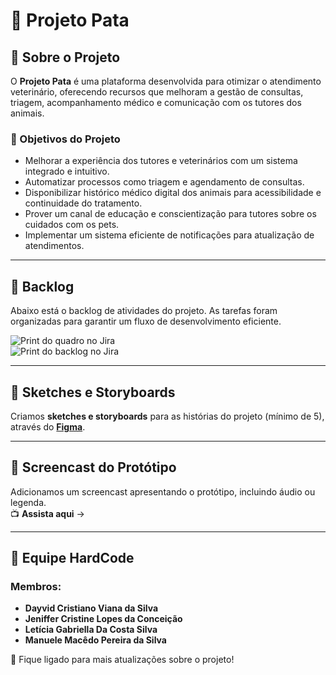 # 🐾 Projeto Pata

## 📌 Sobre o Projeto
O **Projeto Pata** é uma plataforma desenvolvida para otimizar o atendimento veterinário, oferecendo recursos que melhoram a gestão de consultas, triagem, acompanhamento médico e comunicação com os tutores dos animais.

### 🎯 Objetivos do Projeto
- Melhorar a experiência dos tutores e veterinários com um sistema integrado e intuitivo.
- Automatizar processos como triagem e agendamento de consultas.
- Disponibilizar histórico médico digital dos animais para acessibilidade e continuidade do tratamento.
- Prover um canal de educação e conscientização para tutores sobre os cuidados com os pets.
- Implementar um sistema eficiente de notificações para atualização de atendimentos.

---

## 📌 Backlog
Abaixo está o backlog de atividades do projeto. As tarefas foram organizadas para garantir um fluxo de desenvolvimento eficiente.

![Print do quadro no Jira](caminho/para/print_quadro.png)  
![Print do backlog no Jira](caminho/para/print_backlog.png)

---

## 🎨 Sketches e Storyboards
Criamos **sketches e storyboards** para as histórias do projeto (mínimo de 5), através do **[Figma]([caminho/para/figma](https://www.figma.com/design/BvlxIOgN4E6DVmO70IOth9/P.A.T.A.---FIGMA?node-id=138-24&p=f&t=vNuUUbZ3sd5p0CMZ-0))**.

---

## 🎥 Screencast do Protótipo
Adicionamos um screencast apresentando o protótipo, incluindo áudio ou legenda.  
📺 **Assista aqui** → 


---

## 👥 Equipe HardCode  

### Membros:
- **Dayvid Cristiano Viana da Silva**  
- **Jeniffer Cristine Lopes da Conceição**  
- **Letícia Gabriella Da Costa Silva**  
- **Manuele Macêdo Pereira da Silva**  

🚀 Fique ligado para mais atualizações sobre o projeto!
